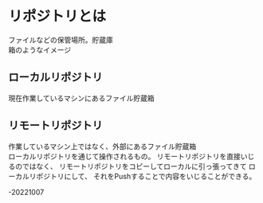 # リポジトリとは  
ファイルなどの保管場所。貯蔵庫  
箱のようなイメージ

## ローカルリポジトリ  
現在作業しているマシンにあるファイル貯蔵箱  

## リモートリポジトリ  
作業しているマシン上ではなく、外部にあるファイル貯蔵箱  
ローカルリポジトリを通じて操作されるもの。
リモートリポジトリを直接いじるのではなく、
リモートリポジトリをコピーしてローカルに引っ張ってきて
ローカルリポジトリにして、
それをPushすることで内容をいじることができる。  

-20221007